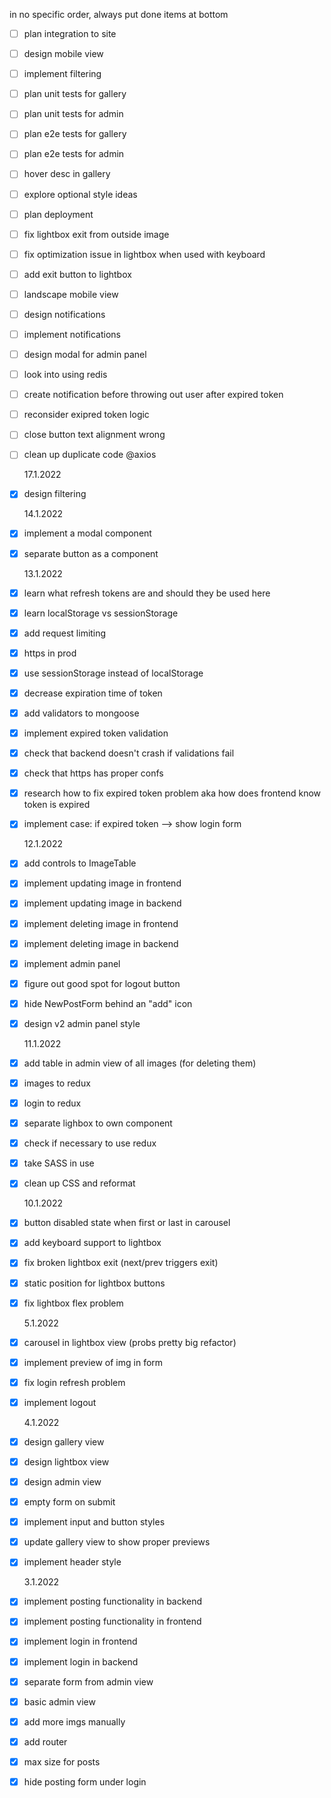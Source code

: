 in no specific order, always put done items at bottom

- [ ] plan integration to site
- [ ] design mobile view
- [ ] implement filtering
- [ ] plan unit tests for gallery
- [ ] plan unit tests for admin
- [ ] plan e2e tests for gallery
- [ ] plan e2e tests for admin
- [ ] hover desc in gallery
- [ ] explore optional style ideas
- [ ] plan deployment
- [ ] fix lightbox exit from outside image
- [ ] fix optimization issue in lightbox when used with keyboard
- [ ] add exit button to lightbox
- [ ] landscape mobile view
- [ ] design notifications
- [ ] implement notifications
- [ ] design modal for admin panel
- [ ] look into using redis
- [ ] create notification before throwing out user after expired token
- [ ] reconsider exipred token logic
- [ ] close button text alignment wrong
- [ ] clean up duplicate code @axios

  17.1.2022

- [x] design filtering

  14.1.2022

- [x] implement a modal component
- [x] separate button as a component

  13.1.2022

- [x] learn what refresh tokens are and should they be used here
- [x] learn localStorage vs sessionStorage
- [x] add request limiting
- [x] https in prod
- [x] use sessionStorage instead of localStorage
- [x] decrease expiration time of token
- [x] add validators to mongoose
- [x] implement expired token validation
- [x] check that backend doesn't crash if validations fail
- [x] check that https has proper confs
- [x] research how to fix expired token problem aka how does frontend know token is expired
- [x] implement case: if expired token --> show login form

  12.1.2022

- [x] add controls to ImageTable
- [x] implement updating image in frontend
- [x] implement updating image in backend
- [x] implement deleting image in frontend
- [x] implement deleting image in backend
- [x] implement admin panel
- [x] figure out good spot for logout button
- [x] hide NewPostForm behind an "add" icon
- [x] design v2 admin panel style

  11.1.2022

- [x] add table in admin view of all images (for deleting them)
- [x] images to redux
- [x] login to redux
- [x] separate lighbox to own component
- [x] check if necessary to use redux
- [x] take SASS in use
- [x] clean up CSS and reformat

  10.1.2022

- [x] button disabled state when first or last in carousel
- [x] add keyboard support to lightbox
- [x] fix broken lightbox exit (next/prev triggers exit)
- [x] static position for lightbox buttons
- [x] fix lightbox flex problem

  5.1.2022

- [x] carousel in lightbox view (probs pretty big refactor)
- [x] implement preview of img in form
- [x] fix login refresh problem
- [x] implement logout

  4.1.2022

- [x] design gallery view
- [x] design lightbox view
- [x] design admin view
- [x] empty form on submit
- [x] implement input and button styles
- [x] update gallery view to show proper previews
- [x] implement header style

  3.1.2022

- [x] implement posting functionality in backend
- [x] implement posting functionality in frontend
- [x] implement login in frontend
- [x] implement login in backend
- [x] separate form from admin view
- [x] basic admin view
- [x] add more imgs manually
- [x] add router
- [x] max size for posts
- [x] hide posting form under login
